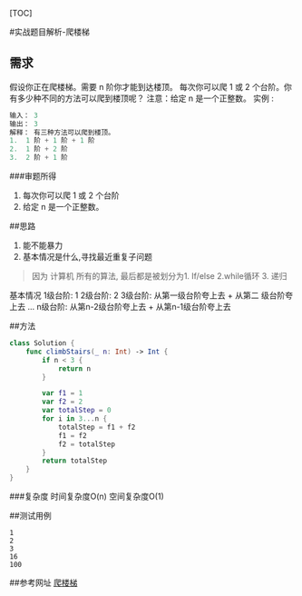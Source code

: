 [TOC]

#实战题目解析-爬楼梯

## 需求
假设你正在爬楼梯。需要 n 阶你才能到达楼顶。
每次你可以爬 1 或 2 个台阶。你有多少种不同的方法可以爬到楼顶呢？
注意：给定 n 是一个正整数。
实例 :
```swift
输入： 3
输出： 3
解释： 有三种方法可以爬到楼顶。
1.  1 阶 + 1 阶 + 1 阶
2.  1 阶 + 2 阶
3.  2 阶 + 1 阶
```
###审题所得
1. 每次你可以爬 1 或 2 个台阶
2. 给定 n 是一个正整数。

##思路
1. 能不能暴力
2. 基本情况是什么,寻找最近重复子问题
> 因为 计算机 所有的算法, 最后都是被划分为1. If/else  2.while循环 3. 递归

基本情况
1级台阶: 1
2级台阶: 2
3级台阶: 从第一级台阶夸上去 + 从第二 级台阶夸上去 
...
n级台阶: 从第n-2级台阶夸上去 + 从第n-1级台阶夸上去 

##方法
```swift
class Solution {
    func climbStairs(_ n: Int) -> Int {
        if n < 3 {
            return n
        }

        var f1 = 1
        var f2 = 2
        var totalStep = 0
        for i in 3...n {
            totalStep = f1 + f2
            f1 = f2
            f2 = totalStep
        }
        return totalStep
    }
}
```
###复杂度
时间复杂度O(n)
空间复杂度O(1)

##测试用例
```
1
2
3
16
100
```

##参考网址 
[爬楼梯](https://leetcode-cn.com/problems/climbing-stairs/?utm_source=LCUS&utm_medium=ip_redirect_q_uns&utm_campaign=transfer2china)